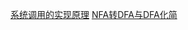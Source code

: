 [系统调用的实现原理](http://blog.csdn.net/chosen0ne/article/details/7721550)
[NFA转DFA与DFA化简](http://blog.163.com/it_novice/blog/static/2091830692013465450493/)
